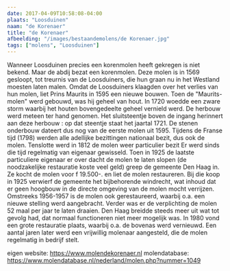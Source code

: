 ```yaml
---
date: 2017-04-09T10:58:08-04:00
plaats: "Loosduinen"
naam: "de Korenaer"
title: "de Korenaer"
afbeelding: "/images/bestaandemolens/de Korenaer.jpg"
tags: ["molens", "Loosduinen"]
---
```


Wanneer Loosduinen precies een korenmolen heeft gekregen is niet bekend.
Maar de abdij bezat een korenmolen. Deze molen is in 1569 gesloopt, tot
treurnis van de Loosduiners, die hun graan nu in het Westland moesten
laten malen. Omdat de Loosduiners klaagden over het verlies van hun
molen, liet Prins Maurits in 1595 een nieuwe bouwen. Toen de
"Maurits-molen" werd gebouwd, was hij geheel van hout. In 1720 woedde
een zware storm waarbij het houten bovengedeelte geheel vernield werd.
De herbouw werd meteen ter hand genomen. Het sluitsteentje boven de
ingang herinnert aan  deze herbouw : op dat steentje staat het jaartal
1721. De stenen onderbouw dateert dus nog van de eerste molen uit 1595.
Tijdens de Franse tijd (1798) werden alle adellijke bezittingen
nationaal bezit, dus ook de molen. Tenslotte werd in 1812 de molen weer
particulier bezit  Er werd sinds die tijd regelmatig van eigenaar
gewisseld. Toen in 1925 de laatste particuliere eigenaar er over dacht
de molen te laten slopen (de noodzakelijke restauratie koste veel geld)
greep de gemeente Den Haag in. Ze kocht de molen voor f 19.500-. en liet
de molen restaureren.  Bij die koop in 1925 verwierf de gemeente het
bijbehorende windrecht, wat inhoud dat er geen hoogbouw in de directe
omgeving van de molen mocht verrijzen. Omstreeks 1956-1957 is de molen
ook gerestaureerd, waarbij o.a. een nieuwe stelling werd aangebracht.
Verder was er de verplichting de molen 52 maal per jaar te laten
draaien. Den Haag breidde steeds meer uit wat tot gevolg had, dat
normaal functioneren niet meer mogelijk was. In 1980 vond een grote
restauratie plaats, waarbij o.a. de bovenas werd vernieuwd. Een aantal
jaren later werd een vrijwillig molenaar aangesteld, die de molen
regelmatig in bedrijf stelt.

eigen website: https://www.molendekorenaer.nl
molendatabase: https://www.molendatabase.nl/nederland/molen.php?nummer=1049
